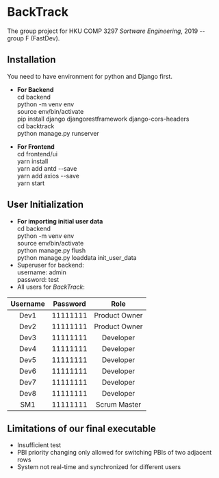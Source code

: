 # BackTrack
The group project for HKU COMP 3297 _Sortware Engineering_, 2019 -- group F (FastDev).
## Installation
You need to have environment for python and Django first.     

*   **For Backend**  
    cd backend  
    python -m venv env  
    source env/bin/activate  
    pip install django djangorestframework   django-cors-headers  
    cd backtrack  
    python manage.py runserver  

*   **For Frontend**  
    cd frontend/ui  
    yarn install  
    yarn add antd --save  
    yarn add axios --save  
    yarn start  

## User Initialization
*   **For importing initial user data**  
    cd backend  
    python -m venv env  
    source env/bin/activate  
    python manage.py flush  
    python manage.py loaddata init_user_data  
*   Superuser for backend:   
    username: admin  
    password: test  
*   All users for _BackTrack_:   

| Username | Password | Role |
| :-------------: |:-------------:| :-----:|
| Dev1 | 11111111 | Product Owner |
| Dev2 | 11111111 | Product Owner |
| Dev3 | 11111111 | Developer |
| Dev4 | 11111111 | Developer |
| Dev5 | 11111111 | Developer |
| Dev6 | 11111111 | Developer |
| Dev7 | 11111111 | Developer |
| Dev8 | 11111111 | Developer |
| SM1 | 11111111 | Scrum Master |

## Limitations of our final executable
* Insufficient test
* PBI priority changing only allowed for switching PBIs of two adjacent rows
* System not real-time and synchronized for different users